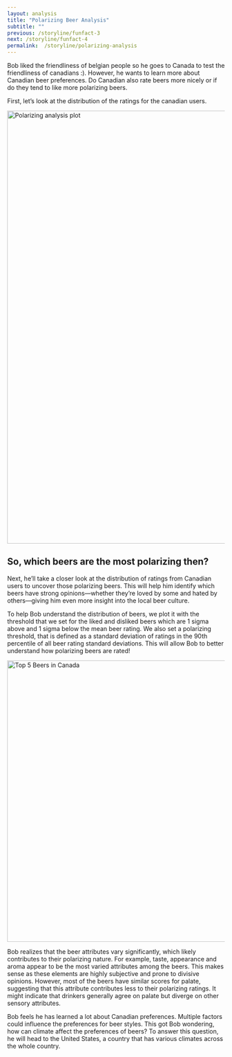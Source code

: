 ```yaml
---
layout: analysis
title: "Polarizing Beer Analysis"
subtitle: ""
previous: /storyline/funfact-3
next: /storyline/funfact-4
permalink:  /storyline/polarizing-analysis
---
```


Bob liked the friendliness of belgian people so he goes to Canada to test the friendliness of canadians :). However, he wants to learn more about Canadian beer preferences. Do Canadian also rate beers  more nicely or if do they tend to like more polarizing beers. 

First, let’s look at the distribution of the ratings for the canadian users.

<div style="align-self: center">
<img alt="Polarizing analysis plot" src="{{'/assets/figures/canada_beer_distributions.svg' | relative_url}}" width="1000">
</div>

## So, which beers are the most polarizing then?

Next, he’ll take a closer look at the distribution of ratings from Canadian users to uncover those polarizing beers. This will help him identify which beers have strong opinions—whether they’re loved by some and hated by others—giving him even more insight into the local beer culture.

To help Bob understand the distribution of beers, we plot it with the threshold that we set for the liked and disliked beers which are 1 sigma above and 1 sigma below the mean beer rating. We also set a polarizing threshold, that is defined as a standard deviation of ratings in the 90th percentile of all beer rating standard deviations. This will allow Bob to better understand how polarizing beers are rated!


<div style="align-self: center">
<img alt="Top 5 Beers in Canada" src="{{'/assets/figures/Top_5_Polarizing_Beers_in_Canada.svg' | relative_url}}" width="650">
</div>

Bob realizes that the beer attributes vary significantly, which likely contributes to their polarizing nature. For example, taste, appearance and aroma appear to be the most varied attributes among the beers. This makes sense as these elements are highly subjective and prone to divisive opinions. However, most of the beers have similar scores for palate, suggesting that this attribute contributes less to their polarizing ratings. It might indicate that drinkers generally agree on palate but diverge on other sensory attributes.

Bob feels he has learned a lot about Canadian preferences. Multiple factors could influence the preferences for beer styles. This got Bob wondering, how can climate affect the preferences of beers? To answer this question, he will head to the United States, a country that has various climates across the whole country.